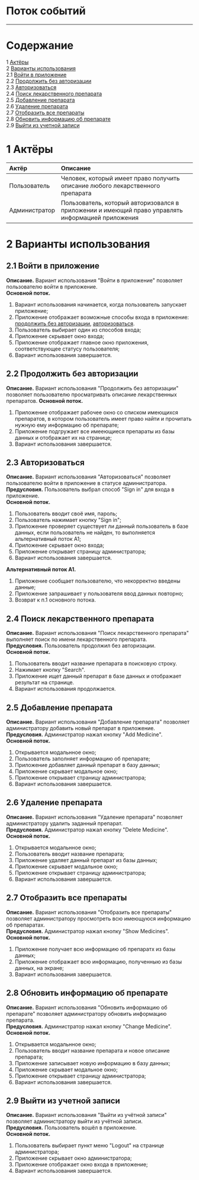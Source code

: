 # Поток событий
---

# Содержание
1 [Актёры](#actors)  
2 [Варианты использования](#use_case)  
2.1 [Войти в приложение](#sign_in_to_the_app)  
2.2 [Продолжить без авторизации](#continue_without_auth)  
2.3 [Авторизоваться](#signin)  
2.4 [Поиск лекарственного препарата](#search_medicine)  
2.5 [Добавление препарата](#add_medicine)  
2.6 [Удаление препарата](#delete_medicine)  
2.7 [Отобразить все препараты](#show)  
2.8 [Обновить информацию об препарате](#change)  
2.9 [Выйти из учетной записи](#logout)  

<a name="actors"/>

# 1 Актёры

| Актёр | Описание |
|:--|:--|
| Пользователь | Человек, который имеет право получить описание любого лекарственного препарата |
| Администратор | Пользователь, который авторизовался в приложении и имеющий право управлять информацией приложения |

<a name="use_case"/>

# 2 Варианты использования

<a name="sign_in_to_the_app"/>

## 2.1 Войти в приложение

**Описание.** Вариант использования "Войти в приложение" позволяет пользователю войти в приложение.  
**Основной поток.**
1. Вариант использования начинается, когда пользователь запускает приложение;
2. Приложение отображает возможные способы входа в приложение: [продолжить без авторизации](#continue_without_auth), [авторизоваться](#signin).
3. Пользователь выбирает один из способов входа;
4. Приложение скрывает окно входа;
5. Приложение отображает главное окно приложения, соответствующее статусу пользователя;
6. Вариант использования завершается.

<a name="continue_without_auth"/>

## 2.2 Продолжить без авторизации

**Описание.** Вариант использования "Продолжить без авторизации" позволяет пользователю просматривать описание лекарственных препаратов.
**Основной поток.**
1. Приложение отображает рабочее окно со списком имеющихся препаратов, в котором пользователь имеет право найти и прочитать нужную ему информацию об препарате;
2. Приложение подгружает все имееющиеся препараты из базы данных и отображает их на странице;
3. Вариант использования завершается.

<a name="signin"/>

## 2.3 Авторизоваться

**Описание.** Вариант использования "Авторизоваться" позволяет пользователю войти в приложение в статусе администратора.  
**Предусловия.** Пользователь выбрал способ "Sign in" для входа в приложение.  
**Основной поток.**
1. Пользователь вводит своё имя, пароль;
2. Пользователь нажимает кнопку "Sign in";
3. Приложение проверяет существует ли данный пользователь в базе данных, если пользователь не найден, 
то выполняется альтернативный поток А1;
6. Приложение скрывает окно входа;
7. Приложение открывает страницу администратора;
7. Вариант использования завершается.

**Альтернативный поток А1.**
1. Приложение сообщает пользователю, что некорректно введены данные;
2. Приложение запрашивает у пользователя ввод данных повторно;
3. Возврат к п.1 основного потока.

<a name="search_medicine"/>

## 2.4 Поиск лекарственного препарата

**Описание.** Вариант использования "Поиск лекарственного препарата" выполняет поиск по имени лекарственного препарата.  
**Предусловия.** Пользователь продолжил без авторизации.  
**Основной поток.**

1. Пользователь вводит название препарата в поисковую строку.
2. Нажимает кнопку "Search".
3. Приложение ищет данный препарат в базе данных и отображает результат на странице.
4. Вариант использования продолжается.

<a name="add_medicine"/>

## 2.5 Добавление препарата

**Описание.** Вариант использования "Добавление препарата" позволяет администратору добавить новый препарат в приложение.  
**Предусловия.** Администратор нажал кнопку "Add Medicine".  
**Основной поток.**
1. Открывается модальнное окно;
2. Пользователь заполняет информацию об препарате;
3. Приложение добавляет данный препарат в базу данных;
4. Приложение скрывает модальное окно;
5. Приложение открывает страницу администратора;
6. Вариант использования завершается.

<a name="delete_medicine"/>

## 2.6 Удаление препарата

**Описание.** Вариант использования "Удаление препарата" позволяет администратору удалить заданный препарат.  
**Предусловия.** Администратор нажал кнопку "Delete Medicine".  
**Основной поток.**
1. Открывается модальнное окно;
2. Пользователь вводит название препарата;
3. Приложение удаляет данный препарат из базы данных;
4. Приложение скрывает модальное окно;
5. Приложение открывает страницу администратора;
6. Вариант использования завершается.

<a name="show">
  
 ## 2.7 Отобразить все препараты

**Описание.** Вариант использования "Отобразить все препараты" позволяет администратору просмотреть всю имеющуюся информацию об препаратах.  
**Предусловия.** Администратор нажал кнопку "Show Medicines".  
**Основной поток.**
1. Приложение получает всю информацию об препаратх из базы данных;
2. Приложение отображает всю информацию, полученныю из базы данных, на экране;
3. Вариант использования завершается.

<a name="change"/>

## 2.8 Обновить информацию об препарате

**Описание.** Вариант использования "Обновить информацию об препарате" позволяет администратору обновить информацию препарата.  
**Предусловия.** Администратор нажал кнопку "Change Medicine".  
**Основной поток.**
1. Открывается модальнное окно;
2. Пользователь вводит название препарата и новое описание препарата;
3. Приложение записывает новую информацию в базу данных;
4. Приложение скрывает модальное окно;
5. Приложение открывает страницу администратора;
6. Вариант использования завершается.

<a name="logout"/>

## 2.9 Выйти из учетной записи

**Описание.** Вариант использования "Выйти из учётной записи" позволяет администратору выйти из учётной записи.  
**Предусловия.** Пользователь вошёл в приложение.   
**Основной поток.**
1. Пользователь выбирает пункт меню "Logout" на странице администратора;
2. Приложение скрывает окно администратора;
3. Приложение отображает окно входа в приложение;
4. Вариант использования завершается.
